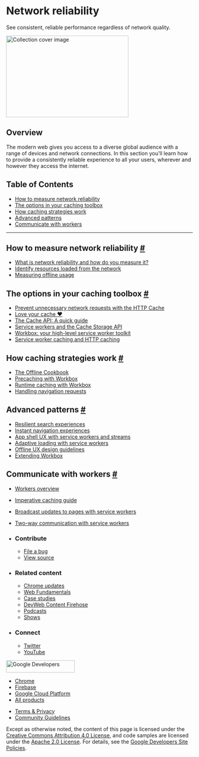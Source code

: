 # Network reliability

See consistent, reliable performance regardless of network quality.

<img src="https://web-dev.imgix.net/image/jxu1OdD7LKOGIDU7jURMpSH2lyK2/9K5gvnLRtD0yyiJM2r0c.svg" alt="Collection cover image" class="w-masthead-path__image" width="330" height="220" />

## Overview

The modern web gives you access to a diverse global audience with a range of devices and network connections. In this section you'll learn how to provide a consistently reliable experience to all your users, wherever and however they access the internet.

## Table of Contents

- <a href="#how-to-measure-network-reliability" class="w-path-link">How to measure network reliability</a>
- <a href="#the-options-in-your-caching-toolbox" class="w-path-link">The options in your caching toolbox</a>
- <a href="#how-caching-strategies-work" class="w-path-link">How caching strategies work</a>
- <a href="#advanced-patterns" class="w-path-link">Advanced patterns</a>
- <a href="#communicate-with-workers" class="w-path-link">Communicate with workers</a>

---

## How to measure network reliability <a href="#how-to-measure-network-reliability" class="w-headline-link">#</a>

- <a href="/network-connections-unreliable/" class="w-path-link">What is network reliability and how do you measure it?</a>
- <a href="/identify-resources-via-network-panel/" class="w-path-link">Identify resources loaded from the network</a>
- <a href="/measuring-offline-usage/" class="w-path-link">Measuring offline usage</a>

## The options in your caching toolbox <a href="#the-options-in-your-caching-toolbox" class="w-headline-link">#</a>

- <a href="/http-cache/" class="w-path-link">Prevent unnecessary network requests with the HTTP Cache</a>
- <a href="/love-your-cache/" class="w-path-link">Love your cache ❤️</a>
- <a href="/cache-api-quick-guide/" class="w-path-link">The Cache API: A quick guide</a>
- <a href="/service-workers-cache-storage/" class="w-path-link">Service workers and the Cache Storage API</a>
- <a href="/workbox/" class="w-path-link">Workbox: your high-level service worker toolkit</a>
- <a href="/service-worker-caching-and-http-caching/" class="w-path-link">Service worker caching and HTTP caching</a>

## How caching strategies work <a href="#how-caching-strategies-work" class="w-headline-link">#</a>

- <a href="/offline-cookbook/" class="w-path-link">The Offline Cookbook</a>
- <a href="/precache-with-workbox/" class="w-path-link">Precaching with Workbox</a>
- <a href="/runtime-caching-with-workbox/" class="w-path-link">Runtime caching with Workbox</a>
- <a href="/handling-navigation-requests/" class="w-path-link">Handling navigation requests</a>

## Advanced patterns <a href="#advanced-patterns" class="w-headline-link">#</a>

- <a href="/resilient-search-experiences/" class="w-path-link">Resilient search experiences</a>
- <a href="/instant-navigation-experiences/" class="w-path-link">Instant navigation experiences</a>
- <a href="/app-shell-ux-with-service-workers/" class="w-path-link">App shell UX with service workers and streams</a>
- <a href="/adaptive-loading-with-service-workers/" class="w-path-link">Adaptive loading with service workers</a>
- <a href="/offline-ux-design-guidelines/" class="w-path-link">Offline UX design guidelines</a>
- <a href="/extending-workbox/" class="w-path-link">Extending Workbox</a>

## Communicate with workers <a href="#communicate-with-workers" class="w-headline-link">#</a>

- <a href="/workers-overview/" class="w-path-link">Workers overview</a>
- <a href="/imperative-caching-guide/" class="w-path-link">Imperative caching guide</a>
- <a href="/broadcast-updates-guide/" class="w-path-link">Broadcast updates to pages with service workers</a>
- <a href="/two-way-communication-guide/" class="w-path-link">Two-way communication with service workers</a>

- ### Contribute

  - <a href="https://github.com/GoogleChrome/web.dev/issues/new?assignees=&amp;labels=bug&amp;template=bug_report.md&amp;title=" class="w-footer__linkbox-link">File a bug</a>
  - <a href="https://github.com/googlechrome/web.dev" class="w-footer__linkbox-link">View source</a>

- ### Related content

  - <a href="https://blog.chromium.org/" class="w-footer__linkbox-link">Chrome updates</a>
  - <a href="https://developers.google.com/web/" class="w-footer__linkbox-link">Web Fundamentals</a>
  - <a href="https://developers.google.com/web/showcase/" class="w-footer__linkbox-link">Case studies</a>
  - <a href="https://devwebfeed.appspot.com/" class="w-footer__linkbox-link">DevWeb Content Firehose</a>
  - <a href="/podcasts/" class="w-footer__linkbox-link">Podcasts</a>
  - <a href="/shows/" class="w-footer__linkbox-link">Shows</a>

- ### Connect

  - <a href="https://www.twitter.com/ChromiumDev" class="w-footer__linkbox-link">Twitter</a>
  - <a href="https://www.youtube.com/user/ChromeDevelopers" class="w-footer__linkbox-link">YouTube</a>

<a href="https://developers.google.com/" class="w-footer__utility-logo-link"><img src="/images/lockup-color.png" alt="Google Developers" class="w-footer__utility-logo" width="185" height="33" /></a>

- <a href="https://developer.chrome.com/" class="w-footer__utility-link">Chrome</a>
- <a href="https://firebase.google.com/" class="w-footer__utility-link">Firebase</a>
- <a href="https://cloud.google.com/" class="w-footer__utility-link">Google Cloud Platform</a>
- <a href="https://developers.google.com/products" class="w-footer__utility-link">All products</a>

<!-- -->

- <a href="https://policies.google.com/" class="w-footer__utility-link">Terms &amp; Privacy</a>
- <a href="/community-guidelines/" class="w-footer__utility-link">Community Guidelines</a>

Except as otherwise noted, the content of this page is licensed under the [Creative Commons Attribution 4.0 License](https://creativecommons.org/licenses/by/4.0/), and code samples are licensed under the [Apache 2.0 License](https://www.apache.org/licenses/LICENSE-2.0). For details, see the [Google Developers Site Policies](https://developers.google.com/terms/site-policies).

